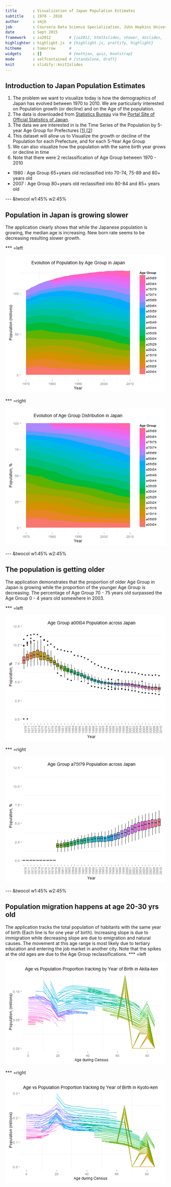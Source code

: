 ```yaml
---
title       : Visualization of Japan Population Estimates
subtitle    : 1970 - 2010
author      : smjb
job         : Coursera Data Science Specialization, John Hopkins University
date        : Sept 2015
framework   : io2012        # {io2012, html5slides, shower, dzslides, ...}
highlighter : highlight.js  # {highlight.js, prettify, highlight}
hitheme     : tomorrow      # 
widgets     : []            # {mathjax, quiz, bootstrap}
mode        : selfcontained # {standalone, draft}
knit        : slidify::knit2slides
---
```


## Introduction to Japan Population Estimates

1. The problem we want to visualize today is how the demographics of Japan has evolved between 1970 to 2010. We are particularly interested on Population growth (or decline) and on the Age of the population.
2. The data is downloaded from [Statistics Bureau](http://www.stat.go.jp/english/data/jinsui/2.htm) via the [Portal Site of Official Statistics of Japan](http://www.e-stat.go.jp/). 
3. The data we are interested in is the Time Series of the Population by 5-year Age Group for Prefectures [[1](http://www.e-stat.go.jp/SG1/estat/ListE.do?bid=000000090004&cycode=0)],[[2](http://www.e-stat.go.jp/SG1/estat/ListE.do?bid=000001039703&cycode=0)]
4. This dataset will allow us to Visualize the growth or decline of the Population for each Prefecture, and for each 5-Year Age Group
5. We can also visualize how the population with the same birth year grows or decline in time
6. Note that there were 2 reclassification of Age Group between 1970 - 2010
  * 1980 : Age Group 65+years old reclassified into 70-74, 75-89 and 80+ years old 
  * 2007 : Age Group 80+years old reclassified into 80-84 and 85+ years old 

--- &twocol w1:45% w2:45%

## Population in Japan is growing slower
The application clearly shows that while the Japanese population is growing, the median age is increasing. New born rate seems to be decreasing resulting slower growth.

*** =left


![plot of chunk jap_pop](assets/fig/jap_pop-1.png) 

*** =right

![plot of chunk jap_pop_pct](assets/fig/jap_pop_pct-1.png) 

--- &twocol w1:45% w2:45%

## The population is getting older

The application demonstrates that the proportion of older Age Group in Japan is growing while the proportion of the younger Age Group is decreasing. The percentage of Age Group 70 - 75 years old surpassed the Age Group 0 - 4 years old somewhere in 2003.

*** =left

![plot of chunk jap_age](assets/fig/jap_age-1.png) 

*** =right

![plot of chunk jap_age2](assets/fig/jap_age2-1.png) 

--- &twocol w1:45% w2:45%

## Population migration happens at age 20-30 yrs old

The application tracks the total population of habitants with the same year of birth (Each line is for one year of birth). Increasing slope is due to immigration while decreasing slope are due to emigration and natural causes. The movement at this age range is most likely due to tertiary education and entering the job market in another city. Note that the spikes at the old ages are due to the Age Group reclassifications.
*** =left

![plot of chunk jap_age_track](assets/fig/jap_age_track-1.png) 

*** =right

![plot of chunk jap_age_track2](assets/fig/jap_age_track2-1.png) 
